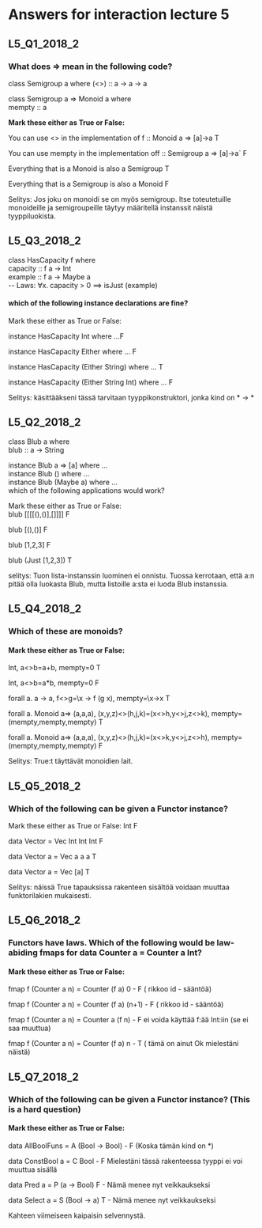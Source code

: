 # Answers for interaction lecture 5

## L5_Q1_2018_2

### What does => mean in the following code?

class Semigroup a where (<>) :: a -> a -> a

class Semigroup a => Monoid a where   
mempty :: a

**Mark these either as True or False:**

You can use <> in the implementation of f :: Monoid a => [a]->a T 

You can use mempty in the implementation off :: Semigroup a => [a]->a` F

Everything that is a Monoid is also a Semigroup T

Everything that is a Semigroup is also a Monoid F

Selitys: Jos joku on monoidi se on myös semigroup. Itse toteutetuille monoideille ja semigroupeille täytyy määritellä instanssit näistä tyyppiluokista.

## L5_Q3_2018_2
class HasCapacity f  where   
capacity :: f a -> Int  
example :: f a -> Maybe a  
-- Laws: ∀x. capacity > 0 ==> isJust (example)  

#### which of the following instance declarations are fine?

Mark these either as True or False:

instance HasCapacity Int where ...F

instance HasCapacity Either where ... F

instance HasCapacity (Either String) where ... T

instance HasCapacity (Either String Int) where ... F

Selitys: käsittääkseni tässä tarvitaan tyyppikonstruktori, jonka
kind on * -> *  


## L5_Q2_2018_2

class Blub a where  
blub :: a -> String  


instance Blub a => [a]  where ...  
instance Blub ()        where ...  
instance Blub (Maybe a) where ...  
which of the following applications would work?

Mark these either as True or False:  
blub [[[[(),()],[]]]] F

blub [(),()] F

blub [1,2,3] F

blub (Just [1,2,3]) T 

selitys: Tuon lista-instanssin luominen ei onnistu. Tuossa kerrotaan, että a:n pitää olla luokasta Blub, mutta listoille a:sta ei luoda Blub instanssia.

## L5_Q4_2018_2
### Which of these are monoids?

#### Mark these either as True or False:
Int, a<>b=a+b, mempty=0 T

Int, a<>b=a*b, mempty=0 F

forall a. a -> a, f<>g=\x -> f (g x), mempty=\x->x T

forall a. Monoid a=> (a,a,a), (x,y,z)<>(h,j,k)=(x<>h,y<>j,z<>k), mempty=(mempty,mempty,mempty)  T

forall a. Monoid a=> (a,a,a), (x,y,z)<>(h,j,k)=(x<>k,y<>j,z<>h), mempty=(mempty,mempty,mempty) F

Selitys: True:t täyttävät monoidien lait.

## L5_Q5_2018_2
### Which of the following can be given a Functor instance?

Mark these either as True or False:
Int F

data Vector = Vec Int Int Int F 

data Vector a = Vec a a a T

data Vector a = Vec [a] T 

Selitys: näissä True tapauksissa rakenteen sisältöä voidaan muuttaa funktorilakien mukaisesti.


## L5_Q6_2018_2
### Functors have laws. Which of the following would be law-abiding fmaps for data Counter a = Counter a Int?

#### Mark these either as True or False:
fmap f (Counter a n) = Counter (f a) 0 - F ( rikkoo id - sääntöä)

fmap f (Counter a n) = Counter (f a) (n+1) - F ( rikkoo id - sääntöä)

fmap f (Counter a n) = Counter a (f n) - F ei voida käyttää f:ää Int:iin (se ei saa muuttua)

fmap f (Counter a n) = Counter (f a) n - T ( tämä on ainut Ok mielestäni näistä)

## L5_Q7_2018_2
### Which of the following can be given a Functor instance? (This is a hard question)

#### Mark these either as True or False:
data AllBoolFuns = A (Bool -> Bool) - F (Koska tämän kind on *)

data ConstBool a = C Bool - F Mielestäni tässä rakenteessa tyyppi ei voi muuttua sisällä

data Pred a = P (a -> Bool) F - Nämä menee nyt veikkaukseksi

data Select a = S (Bool -> a) T - Nämä menee nyt veikkaukseksi

Kahteen viimeiseen kaipaisin selvennystä.
